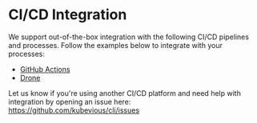 # CI/CD Integration

We support out-of-the-box integration with the following CI/CD pipelines and processes. Follow the examples below to integrate with your processes:

- [GitHub Actions](/docs/cicd/github.md)
- [Drone](/docs/cicd/drone.md)

Let us know if you're using another CI/CD platform and need help with integration by opening an issue here: https://github.com/kubevious/cli/issues